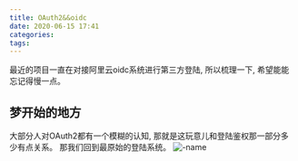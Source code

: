 ```yaml
---
title: OAuth2&&oidc
date: 2020-06-15 17:41
categories: 
tags: 
---
```


最近的项目一直在对接阿里云oidc系统进行第三方登陆, 所以梳理一下, 希望能能忘记得慢一点。

## 梦开始的地方
  大部分人对OAuth2都有一个模糊的认知, 那就是这玩意儿和登陆鉴权那一部分多少有点关系。
  那我们回到最原始的登陆系统。
  ![-name](/uploads/OAuth2/login.png)


